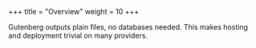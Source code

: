 +++
title = "Overview"
weight = 10
+++

Gutenberg outputs plain files, no databases needed. This makes hosting and deployment
trivial on many providers.


